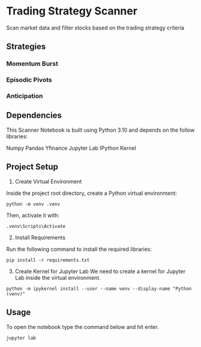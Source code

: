 # Trading Strategy Scanner

Scan market data and filter stocks based on the trading strategy criteria

## Strategies

### Momentum Burst


### Episodic Pivots


### Anticipation


## Dependencies
This Scanner Notebook is built using Python 3.10 and depends on the follow libraries:

Numpy
Pandas
Yfinance
Jupyter Lab
IPython Kernel 

## Project Setup

1. Create Virtual Environment

Inside the project root directory, create a Python virtual environment:
```shell
python -m venv .venv
```
Then, activate it with:
```shell
.venv\Scripts\Activate
```

2. Install Requirements

Run the following command to install the required libraries:
```shell
pip install -r requirements.txt
```

3. Create Kernel for Jupyter Lab
We need to create a kernel for Jupyter Lab inside the virtual environment.
```shell
python -m ipykernel install --user --name venv --display-name "Python (venv)"
```

## Usage
To open the notebook type the command below and hit enter.
```shell
jupyter lab
```